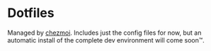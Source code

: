 # Dotfiles

Managed by [chezmoi](https://www.chezmoi.io/). Includes just the config files for now,
but an automatic install of the complete dev environment will come soon™.
